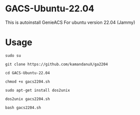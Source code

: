 # GACS-Ubuntu-22.04
This is autoinstall GenieACS For ubuntu version 22.04 (Jammy)

# Usage
```
sudo su
```
```
git clone https://github.com/kamandanuX/ga2204
```
```
cd GACS-Ubuntu-22.04
```
```
chmod +x gacs2204.sh
```
```
sudo apt-get install dos2unix
```
```
dos2unix gacs2204.sh
```
```
bash gacs2204.sh
```
